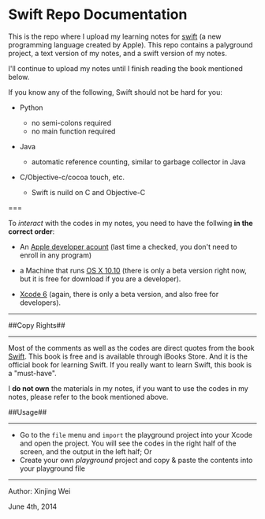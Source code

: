 Swift Repo Documentation
=====

This is the repo where I upload my learning notes for [swift](https://developer.apple.com/swift/) (a new programming language created by Apple). 
This repo contains a palyground project, a text version of my notes, and a swift version of my notes. 

I'll continue to upload my notes until I finish reading the book mentioned below.

If you know any of the following, Swift should not be hard for you:

- Python 
  - no semi-colons required
  - no main function required

- Java 
  - automatic reference counting, similar to garbage collector in Java

- C/Objective-c/cocoa touch, etc. 
  - Swift is nuild on C and Objective-C

===

To *interact* with the codes in my notes, you need to have the follwing **in the correct order**: 

- An [Apple developer acount](https://developer.apple.com) (last time a checked, you don't need to enroll in any program)

- a Machine that runs [OS X 10.10](https://developer.apple.com/osx/whats-new/) (there is only a beta version right now, but it is free for download if you are a developer).

- [Xcode 6](https://developer.apple.com/xcode/) (again, there is only a beta version, and also free for developers).

***

##Copy Rights##
***

Most of the comments as well as the codes are direct quotes from the book [Swift](https://itunes.apple.com/us/book/the-swift-programming-language/id881256329?mt=11).
This book is free and is available through iBooks Store. And it is the official book for learning Swift.
If you really want to learn Swift, this book is a "must-have".

I **do not own** the materials in my notes, if you want to use the codes in my notes, 
please refer to the book mentioned above.

##Usage##
***

- Go to the `file` menu and `import` the playground project into your Xcode and open the project. You will see the codes in the right half of the screen, and the output in the left half; Or
- Create your own *playground* project and copy & paste the contents into your playground file


***

Author: Xinjing Wei

June 4th, 2014
